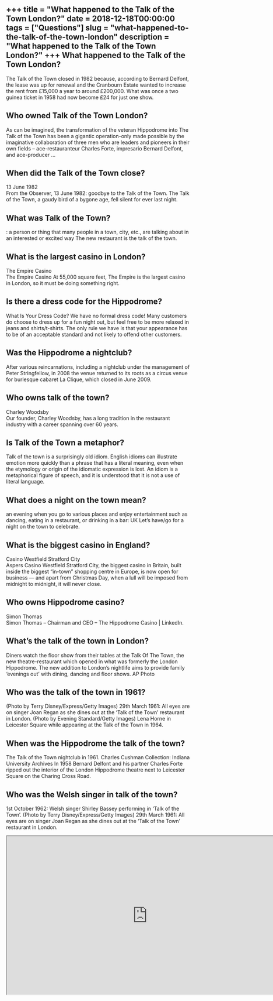 +++
title = "What happened to the Talk of the Town London?"
date = 2018-12-18T00:00:00
tags = ["Questions"]
slug = "what-happened-to-the-talk-of-the-town-london"
description = "What happened to the Talk of the Town London?"
+++
What happened to the Talk of the Town London?
---------------------------------------------

The Talk of the Town closed in 1982 because, according to Bernard Delfont, the lease was up for renewal and the Cranbourn Estate wanted to increase the rent from £15,000 a year to around £200,000. What was once a two guinea ticket in 1958 had now become £24 for just one show.

Who owned Talk of the Town London?
----------------------------------

As can be imagined, the transformation of the veteran Hippodrome into The Talk of the Town has been a gigantic operation-only made possible by the imaginative collaboration of three men who are leaders and pioneers in their own fields – ace-restauranteur Charles Forte, impresario Bernard Delfont, and ace-producer …

When did the Talk of the Town close?
------------------------------------

13 June 1982  
From the Observer, 13 June 1982: goodbye to the Talk of the Town. The Talk of the Town, a gaudy bird of a bygone age, fell silent for ever last night.

What was Talk of the Town?
--------------------------

: a person or thing that many people in a town, city, etc., are talking about in an interested or excited way The new restaurant is the talk of the town.

What is the largest casino in London?
-------------------------------------

The Empire Casino  
The Empire Casino At 55,000 square feet, The Empire is the largest casino in London, so it must be doing something right.

Is there a dress code for the Hippodrome?
-----------------------------------------

What Is Your Dress Code? We have no formal dress code! Many customers do choose to dress up for a fun night out, but feel free to be more relaxed in jeans and shirts/t-shirts. The only rule we have is that your appearance has to be of an acceptable standard and not likely to offend other customers.

Was the Hippodrome a nightclub?
-------------------------------

After various reincarnations, including a nightclub under the management of Peter Stringfellow, in 2008 the venue returned to its roots as a circus venue for burlesque cabaret La Clique, which closed in June 2009.

Who owns talk of the town?
--------------------------

Charley Woodsby  
Our founder, Charley Woodsby, has a long tradition in the restaurant industry with a career spanning over 60 years.

Is Talk of the Town a metaphor?
-------------------------------

Talk of the town is a surprisingly old idiom. English idioms can illustrate emotion more quickly than a phrase that has a literal meaning, even when the etymology or origin of the idiomatic expression is lost. An idiom is a metaphorical figure of speech, and it is understood that it is not a use of literal language.

What does a night on the town mean?
-----------------------------------

an evening when you go to various places and enjoy entertainment such as dancing, eating in a restaurant, or drinking in a bar: UK Let’s have/go for a night on the town to celebrate.

What is the biggest casino in England?
--------------------------------------

Casino Westfield Stratford City  
Aspers Casino Westfield Stratford City, the biggest casino in Britain, built inside the biggest “in-town” shopping centre in Europe, is now open for business — and apart from Christmas Day, when a lull will be imposed from midnight to midnight, it will never close.

Who owns Hippodrome casino?
---------------------------

Simon Thomas  
Simon Thomas – Chairman and CEO – The Hippodrome Casino | LinkedIn.

What’s the talk of the town in London?
--------------------------------------

Diners watch the floor show from their tables at the Talk Of The Town, the new theatre-restaurant which opened in what was formerly the London Hippodrome. The new addition to London’s nightlife aims to provide family ‘evenings out’ with dining, dancing and floor shows. AP Photo

Who was the talk of the town in 1961?
-------------------------------------

(Photo by Terry Disney/Express/Getty Images) 29th March 1961: All eyes are on singer Joan Regan as she dines out at the ‘Talk of the Town’ restaurant in London. (Photo by Evening Standard/Getty Images) Lena Horne in Leicester Square while appearing at the Talk of the Town in 1964.

When was the Hippodrome the talk of the town?
---------------------------------------------

The Talk of the Town nightclub in 1961. Charles Cushman Collection: Indiana University Archives In 1958 Bernard Delfont and his partner Charles Forte ripped out the interior of the London Hippodrome theatre next to Leicester Square on the Charing Cross Road.

Who was the Welsh singer in talk of the town?
---------------------------------------------

1st October 1962: Welsh singer Shirley Bassey performing in ‘Talk of the Town’. (Photo by Terry Disney/Express/Getty Images) 29th March 1961: All eyes are on singer Joan Regan as she dines out at the ‘Talk of the Town’ restaurant in London.

<iframe allow="accelerometer; autoplay; clipboard-write; encrypted-media; gyroscope; picture-in-picture" allowfullscreen="" class="__youtube_prefs__  epyt-is-override  no-lazyload" data-no-lazy="1" data-origheight="433" data-origwidth="770" data-skipgform_ajax_framebjll="" height="433" id="_ytid_90974" loading="lazy" src="https://www.youtube.com/embed/EyNhD1tD1UE?enablejsapi=1&autoplay=0&cc_load_policy=0&cc_lang_pref=&iv_load_policy=1&loop=0&modestbranding=0&rel=1&fs=1&playsinline=0&autohide=2&theme=dark&color=red&controls=1&" title="YouTube player" width="770"></iframe>